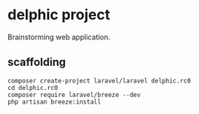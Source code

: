# delphic project

Brainstorming web application.

## scaffolding

```shell
composer create-project laravel/laravel delphic.rc0
cd delphic.rc0
composer require laravel/breeze --dev
php artisan breeze:install
```
